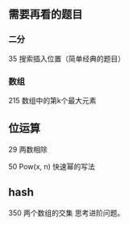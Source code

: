 ## 需要再看的题目

### 二分

35 搜索插入位置（简单经典的题目）



### 数组

215 数组中的第k个最大元素



## 位运算

29 两数相除

50 Pow(x, n) 快速幂的写法



## hash

350 两个数组的交集  思考进阶问题。